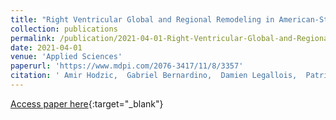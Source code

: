 ```yaml
---
title: "Right Ventricular Global and Regional Remodeling in American-Style Football Athletes: A Longitudinal 3D Echocardiographic Study"
collection: publications
permalink: /publication/2021-04-01-Right-Ventricular-Global-and-Regional-Remodeling-in-American-Style-Football-Athletes-A-Longitudinal-3D-Echocardiographic-Study
date: 2021-04-01
venue: 'Applied Sciences'
paperurl: 'https://www.mdpi.com/2076-3417/11/8/3357'
citation: ' Amir Hodzic,  Gabriel Bernardino,  Damien Legallois,  Patrick Gendron,  H&apos;el`ene Langet,  Mathieu Craene,  Miguel Ballester,  Paul Milliez,  Herv&apos;e Normand,  Bart Bijnens,  Eric Saloux,  Francois Tournoux, &quot;Right Ventricular Global and Regional Remodeling in American-Style Football Athletes: A Longitudinal 3D Echocardiographic Study.&quot; Applied Sciences, 2021.'
---
```

[Access paper here](https://www.mdpi.com/2076-3417/11/8/3357){:target="_blank"}

